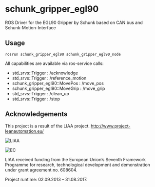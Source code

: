 schunk_gripper_egl90
=========================================

ROS Driver for the EGL90 Gripper by Schunk based on CAN bus and Schunk-Motion-Interface

## Usage

```rosrun schunk_gripper_egl90 schunk_gripper_egl90_node ```

All capabilities are available via ros-service calls:
 * std_srvs::Trigger : /acknowledge
 * std_srvs::Trigger : /reference_motion
 * schunk_gripper_egl90::MovePos : /move_pos
 * schunk_gripper_egl90::MoveGrip : /move_grip
 * std_srvs::Trigger : /clean_up
 * std_srvs::Trigger : /stop

## Acknowledgements
This project is a result of the LIAA project.
http://www.project-leanautomation.eu/

![LIAA](http://www.project-leanautomation.eu/fileadmin/img/LIAALogo/Logo_LIAA.png "LIAA")

![EC](http://www.project-leanautomation.eu/typo3temp/pics/b3ba71db31.jpg "EC")

LIAA received funding from the European Union’s Seventh Framework Programme for research, technological development and demonstration under grant agreement no. 608604.

Project runtime: 02.09.2013 – 31.08.2017.